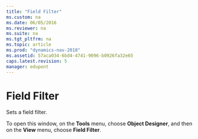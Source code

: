 ```yaml
---
title: "Field Filter"
ms.custom: na
ms.date: 06/05/2016
ms.reviewer: na
ms.suite: na
ms.tgt_pltfrm: na
ms.topic: article
ms.prod: "dynamics-nav-2018"
ms.assetid: 57aca034-6bd4-4741-9096-b0926fa32e65
caps.latest.revision: 5
manager: edupont
---
```

# Field Filter
Sets a field filter.  

 To open this window, on the **Tools** menu, choose **Object Designer**, and then on the **View** menu, choose **Field Filter**.  

